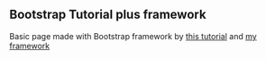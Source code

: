 ## Bootstrap Tutorial plus framework

Basic page made with Bootstrap framework by [this tutorial](https://habrahabr.ru/post/211032/) and [my framework](https://github.com/GanjaGanja/organizing-all-code-in-project)